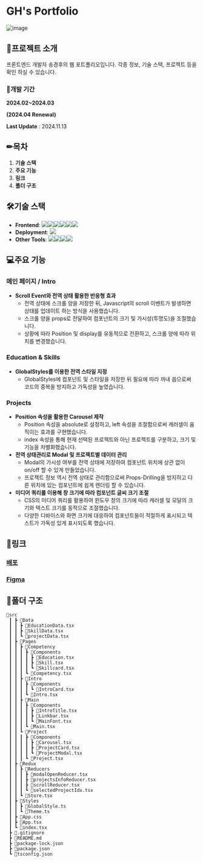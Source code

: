 # GH's Portfolio
![image](https://github.com/KingGyeongHoo/portfolio/assets/117385050/b1970a13-7c4e-4375-9438-5633c6fd0758)

## 📃프로젝트 소개

프론트엔드 개발자 송경후의 웹 포트폴리오입니다.
각종 정보, 기술 스택, 프로젝트 등을 확인 하실 수 있습니다.

### 📆개발 기간
**2024.02~2024.03**

**(2024.04 Renewal)**

**Last Update** : 2024.11.13

## ✏목차
1. **기술 스택**
2. **주요 기능**
3. **링크**
4. **폴더 구조**

## 🛠기술 스택
- **Frontend**: <img src="https://img.shields.io/badge/TypeScript-3178C6?style=for-the-badge&logo=TypeScript&logoColor=white"><img src="https://img.shields.io/badge/html5-E34F26?style=for-the-badge&logo=html5&logoColor=white"><img src="https://img.shields.io/badge/css-1572B6?style=for-the-badge&logo=css3&logoColor=white"><img src="https://img.shields.io/badge/react-61DAFB?style=for-the-badge&logo=react&logoColor=black"><img src="https://img.shields.io/badge/Styledcomponents-DB7093?style=for-the-badge&logo=styledcomponents&logoColor=white"><img src="https://img.shields.io/badge/redux-764ABC?style=for-the-badge&logo=redux&logoColor=white">
- **Deployment**: <img src="https://img.shields.io/badge/netlify-00C7B7?style=for-the-badge&logo=netlify&logoColor=white">
- **Other Tools**: <img src="https://img.shields.io/badge/git-F05032?style=for-the-badge&logo=git&logoColor=white"><img src="https://img.shields.io/badge/github-181717?style=for-the-badge&logo=github&logoColor=white"><img src="https://img.shields.io/badge/figma-F24E1E?style=for-the-badge&logo=figma&logoColor=white"><img src="https://img.shields.io/badge/photoshop-31A8FF?style=for-the-badge&logo=adobephotoshop&logoColor=white">

## 💻주요 기능

### 메인 페이지 / Intro
 - **Scroll Event와 전역 상태 활용한 반응형 효과**
   - 전역 상태에 스크롤 양을 저장한 뒤, Javascript의 scroll 이벤트가 발생하면 상태를 업데이트 하는 방식을 사용했습니다.
   - 스크롤 양을 props로 전달하여 컴포넌트의 크기 및 가시성(투명도)을 조절했습니다.
   - 상황에 따라 Position 및 display를 유동적으로 전환하고, 스크롤 양에 따라 위치를 변경했습니다.
###  Education & Skills
 - **GlobalStyles를 이용한 전역 스타일 지정**
   - GlobalStyles에 컴포넌트 및 스타일을 저장한 뒤 필요에 따라 꺼내 씀으로써 코드의 중복을 방지하고 가독성을 높였습니다.
### Projects
 - **Position 속성을 활용한 Carousel 제작**
   - Position 속성을 absolute로 설정하고, left 속성을 조절함으로써 캐러셀이 움직이는 효과를 구현했습니다.
   - index 속성을 통해 현재 선택된 프로젝트와 아닌 프로젝트를 구분하고, 크기 및 기능을 차별화했습니다.
 - **전역 상태관리로 Modal 및 프로젝트별 데이터 관리**
   - Modal의 가시성 여부를 전역 상태에 저장하여 컴포넌트 위치에 상관 없이 on/off 할 수 있게 만들었습니다.
   - 프로젝트 정보 역시 전역 상태로 관리함으로써 Props-Drilling을 방지하고 다른 위치에 있는 컴포넌트에 쉽게 렌더링 할 수 있습니다.
 - **미디어 쿼리를 이용해 창 크기에 따라 컴포넌트 글씨 크기 조절**
   - CSS의 미디어 쿼리를 활용하여 윈도우 창의 크기에 따라 캐러셀 및 모달의 크기와 텍스트 크기를 동적으로 조절했습니다.
   - 다양한 디바이스와 화면 크기에 대응하여 컴포넌트들이 적절하게 표시되고 텍스트가 가독성 있게 표시되도록 했습니다.

## 📎링크
### [배포](https://ghsong.netlify.app/)
### [Figma](https://www.figma.com/file/hlUe473MkhgZR6NyhG7Nx8/Portfolio?type=design&node-id=62%3A14&mode=design&t=pkHbpdN6TtxdqW8M-1)

## 📁폴더 구조
```
📂src
 ┃ ┣ 📂Data
 ┃ ┃ ┣ 📜EducationData.tsx
 ┃ ┃ ┣ 📜SkillData.tsx
 ┃ ┃ ┗ 📜projectData.tsx
 ┃ ┣ 📂Pages
 ┃ ┃ ┣ 📂Competency
 ┃ ┃ ┃ ┣ 📂Components
 ┃ ┃ ┃ ┃ ┣ 📜Education.tsx
 ┃ ┃ ┃ ┃ ┣ 📜Skill.tsx
 ┃ ┃ ┃ ┃ ┗ 📜Skillcard.tsx
 ┃ ┃ ┃ ┗ 📜Competency.tsx
 ┃ ┃ ┣ 📂Intro
 ┃ ┃ ┃ ┣ 📂Components
 ┃ ┃ ┃ ┃ ┗ 📜IntroCard.tsx
 ┃ ┃ ┃ ┗ 📜Intro.tsx
 ┃ ┃ ┣ 📂Main
 ┃ ┃ ┃ ┣ 📂Components
 ┃ ┃ ┃ ┃ ┣ 📜IntroTitle.tsx
 ┃ ┃ ┃ ┃ ┣ 📜Linkbar.tsx
 ┃ ┃ ┃ ┃ ┗ 📜MainFont.tsx
 ┃ ┃ ┃ ┗ 📜Main.tsx
 ┃ ┃ ┗ 📂Project
 ┃ ┃ ┃ ┣ 📂Components
 ┃ ┃ ┃ ┃ ┣ 📜Carousel.tsx
 ┃ ┃ ┃ ┃ ┣ 📜ProjectCard.tsx
 ┃ ┃ ┃ ┃ ┗ 📜ProjectModal.tsx
 ┃ ┃ ┃ ┗ 📜Project.tsx
 ┃ ┣ 📂Redux
 ┃ ┃ ┣ 📂Reducers
 ┃ ┃ ┃ ┣ 📜modalOpenReducer.tsx
 ┃ ┃ ┃ ┣ 📜projectsInfoReducer.tsx
 ┃ ┃ ┃ ┣ 📜scrollReducer.tsx
 ┃ ┃ ┃ ┗ 📜selectedProjectIdx.tsx
 ┃ ┃ ┗ 📜Store.tsx
 ┃ ┣ 📂Styles
 ┃ ┃ ┣ 📜GlobalStyle.ts
 ┃ ┃ ┗ 📜Theme.ts
 ┃ ┣ 📜App.css
 ┃ ┣ 📜App.tsx
 ┃ ┗ 📜index.tsx
 ┣ 📜.gitignore
 ┣ 📜README.md
 ┣ 📜package-lock.json
 ┣ 📜package.json
 ┗ 📜tsconfig.json
  ```
